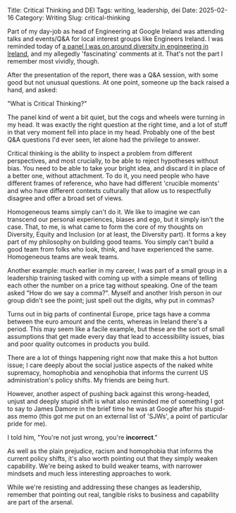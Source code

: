 Title: Critical Thinking and DEI
Tags: writing, leadership, dei
Date: 2025-02-16
Category: Writing
Slug: critical-thinking
 
Part of my day-job as head of Engineering at Google Ireland was attending talks and events/Q&A for local interest groups like Engineers Ireland. I was reminded today of [a panel I was on around diversity in engineering in Ireland](https://www.engineersireland.ie/News/revealed-only-one-in-eight-engineers-is-a-woman-engineers-ireland-finds), and my allegedly 'fascinating' comments at it. That's not the part I remember most vividly, though.

After the presentation of the report, there was a Q&A session, with some good but not unusual questions. At one point, someone up the back raised a hand, and asked:

"What is Critical Thinking?"

The panel kind of went a bit quiet, but the cogs and wheels were turning in my head. It was exactly the right question at the right time, and a lot of stuff in that very moment fell into place in my head. Probably one of the best Q&A questions I'd ever seen, let alone had the privilege to answer.

Critical thinking is the ability to inspect a problem from different perspectives, and most crucially, to be able to reject hypotheses without bias. You need to be able to take your bright idea, and discard it in place of a better one, without attachment. To do it, you need people who have different frames of reference, who have had different 'crucible moments' and who have different contexts culturally that allow us to respectfully disagree and offer a broad set of views.

Homogeneous teams simply can't do it. We like to imagine we can transcend our personal experiences, biases and ego, but it simply isn't the case. That, to me, is what came to form the core of my thoughts on Diversity, Equity and Inclusion (or at least, the Diversity part). It forms a key part of my philosophy on building good teams. You simply can't build a good team from folks who look, think, and have experienced the same. Homogeneous teams are weak teams.

Another example: much earlier in my career, I was part of a small group in a leadership training tasked with coming up with a simple means of telling each other the number on a price tag without speaking. One of the team asked "How do we say a comma?". Myself and another Irish person in our group didn't see the point; just spell out the digits, why put in commas?

Turns out in big parts of continental Europe, price tags have a comma between the euro amount and the cents, whereas in Ireland there's a period. This may seem like a facile example, but these are the sort of small assumptions that get made every day that lead to accessibility issues, bias and poor quality outcomes in products you build.

There are a lot of things happening right now that make this a hot button issue; I care deeply about the social justice aspects of the naked white supremacy, homophobia and xenophobia that informs the current US administration's policy shifts. My friends are being hurt.

However, another aspect of pushing back against this wrong-headed, unjust and deeply stupid shift is what also reminded me of something I got to say to James Damore in the brief time he was at Google after his stupid-ass memo (this got me put on an external list of 'SJWs', a point of particular pride for me). 

I told him, "You're not just wrong, you're **incorrect**."

As well as the plain prejudice, racism and homophobia that informs the current policy shifts, it's also worth pointing out that they simply weaken capability. We're being asked to build weaker teams, with narrower mindsets and much less interesting approaches to work.

While we're resisting and addressing these changes as leadership, remember that pointing out real, tangible risks to business and capability are part of the arsenal.
